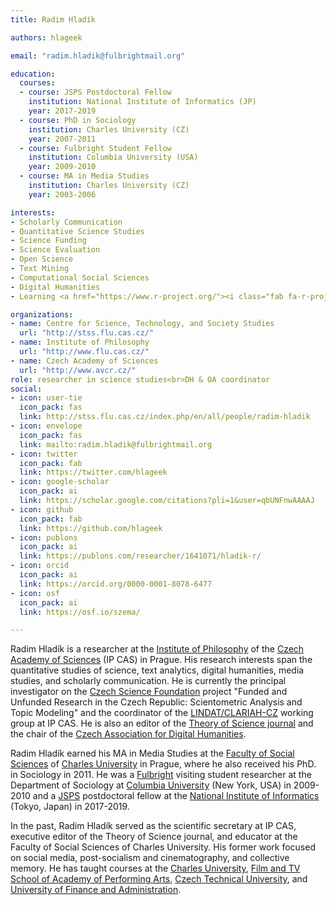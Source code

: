 ```yaml
---
title: Radim Hladík

authors: hlageek

email: "radim.hladik@fulbrightmail.org"

education:
  courses:
  - course: JSPS Postdoctoral Fellow
    institution: National Institute of Informatics (JP)
    year: 2017-2019
  - course: PhD in Sociology
    institution: Charles University (CZ)
    year: 2007-2011
  - course: Fulbright Student Fellow
    institution: Columbia University (USA)
    year: 2009-2010
  - course: MA in Media Studies
    institution: Charles University (CZ)
    year: 2003-2006

interests:
- Scholarly Communication
- Quantitative Science Studies
- Science Funding
- Science Evaluation
- Open Science
- Text Mining
- Computational Social Sciences
- Digital Humanities
- Learning <a href="https://www.r-project.org/"><i class="fab fa-r-project"></i></a>

organizations:
- name: Centre for Science, Technology, and Society Studies
  url: "http://stss.flu.cas.cz/"
- name: Institute of Philosophy
  url: "http://www.flu.cas.cz/"
- name: Czech Academy of Sciences
  url: "http://www.avcr.cz/"
role: researcher in science studies<br>DH & OA coordinator
social:
- icon: user-tie
  icon_pack: fas
  link: http://stss.flu.cas.cz/index.php/en/all/people/radim-hladik
- icon: envelope
  icon_pack: fas
  link: mailto:radim.hladik@fulbrightmail.org
- icon: twitter
  icon_pack: fab
  link: https://twitter.com/hlageek
- icon: google-scholar
  icon_pack: ai
  link: https://scholar.google.com/citations?pli=1&user=qbUNFnwAAAAJ
- icon: github
  icon_pack: fab
  link: https://github.com/hlageek
- icon: publons
  icon_pack: ai
  link: https://publons.com/researcher/1641071/hladik-r/
- icon: orcid
  icon_pack: ai
  link: https://orcid.org/0000-0001-8078-6477
- icon: osf
  icon_pack: ai
  link: https://osf.io/szema/

---
```


Radim Hladík is a researcher at the [Institute of Philosophy](http://www.flu.cas.cz/) of the [Czech Academy of Sciences](http://www.avcr.cz/) (IP CAS) in Prague. His research interests span the quantitative studies of science, text analytics, digital humanities, media studies, and scholarly communication. He is currently the principal investigator on the [Czech Science Foundation](https://gacr.cz/) project "Funded and Unfunded Research in the Czech Republic: Scientometric Analysis and Topic Modeling" and the coordinator of the [LINDAT/CLARIAH-CZ](https://clariah.lindat.cz/) working group at IP CAS. He is also an editor of the [Theory of Science journal](http://teorievedy.flu.cas.cz/index.php/tv) and the chair of the [Czech Association for Digital Humanities](https://www.czadh.cz/).

Radim Hladík earned his MA in Media Studies at the [Faculty of Social Sciences](https://fsv.cuni.cz/) of [Charles University](https://cuni.cz/) in Prague, where he also received his PhD. in Sociology in 2011. He was a [Fulbright](https://www.fulbright.cz/) visiting student researcher at the Department of Sociology at [Columbia University](https://www.columbia.edu/) (New York, USA) in 2009-2010 and a [JSPS](https://www.jsps.go.jp/english/) postdoctoral fellow at the [National Institute of Informatics](https://www.nii.ac.jp/) (Tokyo, Japan) in 2017-2019.

In the past, Radim Hladík served as the scientific secretary at IP CAS, executive editor of the Theory of Science journal, and educator at the Faculty of Social Sciences of Charles University. His former work focused on social media, post-socialism and cinematography, and collective memory. He has taught courses at the [Charles University](https://cuni.cz/), [Film and TV School of Academy of Performing Arts](https://www.famu.cz/), [Czech Technical University](https://www.cvut.cz/), and [University of Finance and Administration](https://www.vsfs.cz/).
